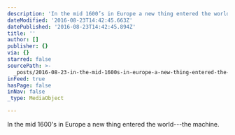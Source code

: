 ```yaml
---
description: 'In the mid 1600’s in Europe a new thing entered the world—the machine. '
dateModified: '2016-08-23T14:42:45.663Z'
datePublished: '2016-08-23T14:42:45.894Z'
title: ''
author: []
publisher: {}
via: {}
starred: false
sourcePath: >-
  _posts/2016-08-23-in-the-mid-1600s-in-europe-a-new-thing-entered-the-worldth.md
inFeed: true
hasPage: false
inNav: false
_type: MediaObject

---
```

In the mid 1600's in Europe a new thing entered the world---the machine.